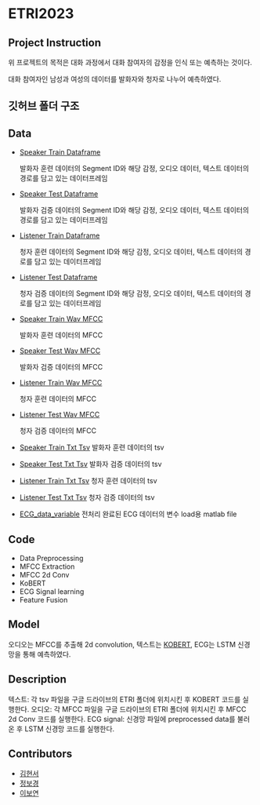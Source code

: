 # ETRI2023
## Project Instruction

위 프로젝트의 목적은 대화 과정에서 대화 참여자의 감정을 인식 또는 예측하는 것이다.

대화 참여자인 남성과 여성의 데이터를 발화자와 청자로 나누어 예측하였다.

## 깃허브 폴더 구조

## Data

- [Speaker Train Dataframe]()

  발화자 훈련 데이터의 Segment ID와 해당 감정, 오디오 데이터, 텍스트 데이터의 경로를 담고 있는 데이터프레임
- [Speaker Test Dataframe]()

  발화자 검증 데이터의 Segment ID와 해당 감정, 오디오 데이터, 텍스트 데이터의 경로를 담고 있는 데이터프레임
- [Listener Train Dataframe]()

  청자 훈련 데이터의 Segment ID와 해당 감정, 오디오 데이터, 텍스트 데이터의 경로를 담고 있는 데이터프레임
- [Listener Test Dataframe]()

  청자 검증 데이터의 Segment ID와 해당 감정, 오디오 데이터, 텍스트 데이터의 경로를 담고 있는 데이터프레임
- [Speaker Train Wav MFCC]()

  발화자 훈련 데이터의 MFCC
- [Speaker Test Wav MFCC]()

  발화자 검증 데이터의 MFCC
- [Listener Train Wav MFCC]()

  청자 훈련 데이터의 MFCC
- [Listener Test Wav MFCC]()

  청자 검증 데이터의 MFCC
- [Speaker Train Txt Tsv]()
  발화자 훈련 데이터의 tsv
- [Speaker Test Txt Tsv]()
  발화자 검증 데이터의 tsv
- [Listener Train Txt Tsv]()
  청자 훈련 데이터의 tsv
- [Listener Test Txt Tsv]()
  청자 검증 데이터의 tsv
 
- [ECG_data_variable]()
  전처리 완료된 ECG 데이터의 변수 load용 matlab file


## Code

- Data Preprocessing
- MFCC Extraction
- MFCC 2d Conv
- KoBERT
- ECG Signal learning
- Feature Fusion

## Model

오디오는 MFCC를 추출해 2d convolution, 텍스트는 [KOBERT](https://github.com/SKTBrain/KoBERT), ECG는 LSTM 신경망을 통해 예측하였다.

## Description

텍스트: 각 tsv 파일을 구글 드라이브의 ETRI 폴더에 위치시킨 후 KOBERT 코드를 실행한다.
오디오: 각 MFCC 파일을 구글 드라이브의 ETRI 폴더에 위치시킨 후 MFCC 2d Conv 코드를 실행한다.
ECG signal: 신경망 파일에 preprocessed data를 불러온 후 LSTM 신경망 코드를 실행한다. 

## Contributors

- [김현서](https://github.com/Hiseoi)
- [정보경](https://github.com/martian0915)
- [이보연](https://github.com/JumpingDragon)
